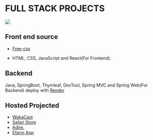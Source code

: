 # FULL STACK PROJECTS

<img src="https://media.geeksforgeeks.org/wp-content/cdn-uploads/20230128123255/12-Best-Full-Stack-Projects-Ideas-in-2023.png" width="" heigth="">

## Front end source
+ [Free-css](https://www.free-css.com/free-css-templates/page1)

+ HTML, CSS, JavaScript and React(For Frontend).

## Backend
Java, SpringBoot, Thymleaf, DevTool, Spring MVC and Spring Web(For Backend) deploy with [Render](https://medium.com/@redhabayuanggara/deploying-spring-boot-applications-on-render-com-for-free-86fa039bd0ce)

## Hosted Projected
- [WakaCast](https://www.wakacast.com/)
- [Safari Store](https://safari-store.vercel.app/home)
- [Adire.](https://adire-decagon.netlify.app/)
- [Efarm App](https://alx.pisowlab.tech/)

